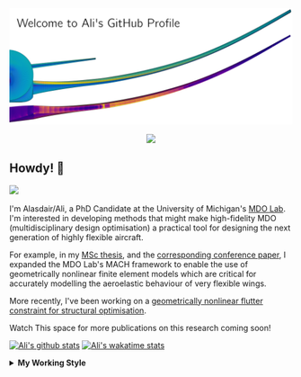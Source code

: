 <!--
# Welcome to Ali's github profile


-->

![banner](https://raw.githubusercontent.com/A-CGray/A-CGray/main/Images/GitHubProfileBanner.png)
<p align='center'>
<a href="https://www.linkedin.com/in/alasdaircgray/"><img height="30" src="https://github.com/WaylonWalker/WaylonWalker/blob/main/icon/linkedin.png?raw=true"></a>
</p>

## Howdy! 👋

![](https://komarev.com/ghpvc/?username=A-CGray&color=blue)

I'm Alasdair/Ali, a PhD Candidate at the University of Michigan's [MDO Lab](http://mdolab.engin.umich.edu).
I'm interested in developing methods that might make high-fidelity MDO (multidisciplinary design optimisation) a practical tool for designing the next generation of highly flexible aircraft.

For example, in my [MSc thesis](http://resolver.tudelft.nl/uuid:1a6b5001-d213-40d9-bc2c-5e831eda527d), and the [corresponding conference paper](https://www.researchgate.net/publication/348242101_Geometrically_Nonlinear_High-fidelity_Aerostructural_Optimization_for_Highly_Flexible_Wings), I expanded the MDO Lab's MACH framework to enable the use of geometrically nonlinear finite element models which are critical for accurately modelling the aeroelastic behaviour of very flexible wings.

More recently, I've been working on a [geometrically nonlinear flutter constraint for structural optimisation](https://www.researchgate.net/publication/357429071_High-Fidelity_Gradient-Based_Wing_Structural_Optimization_Including_a_Geometrically_Nonlinear_Flutter_Constraint).

Watch This space for more publications on this research coming soon!

<!--
**A-CGray/A-CGray** is a ✨ _special_ ✨ repository because its `README.md` (this file) appears on your GitHub profile.

Here are some ideas to get you started:

- 🔭 I’m currently working on ...
- 🌱 I’m currently learning ...
- 👯 I’m looking to collaborate on ...
- 🤔 I’m looking for help with ...
- 💬 Ask me about ...
- 📫 How to reach me: ...
- 😄 Pronouns: ...
- ⚡ Fun fact: ...
-->


[![Ali's github stats](https://github-readme-stats.vercel.app/api?username=A-CGray)](https://github.com/anuraghazra/github-readme-stats)
[![Ali's wakatime stats](https://github-readme-stats.vercel.app/api/wakatime?username=ACGray)](https://github.com/anuraghazra/github-readme-stats)


<details>
  <summary>
    <strong>My Working Style</strong>
  </summary>
  
  <!--START_SECTION:waka-->
![Code Time](http://img.shields.io/badge/Code%20Time-0%20secs-blue)

![Lines of code](https://img.shields.io/badge/From%20Hello%20World%20I%27ve%20Written-11%20Million%20lines%20of%20code-blue)

**I'm an Early 🐤** 

```text
🌞 Morning    88 commits     ████░░░░░░░░░░░░░░░░░░░░░   18.76% 
🌆 Daytime    179 commits    █████████░░░░░░░░░░░░░░░░   38.17% 
🌃 Evening    177 commits    █████████░░░░░░░░░░░░░░░░   37.74% 
🌙 Night      25 commits     █░░░░░░░░░░░░░░░░░░░░░░░░   5.33%

```
📅 **I'm Most Productive on Thursday** 

```text
Monday       62 commits     ███░░░░░░░░░░░░░░░░░░░░░░   13.22% 
Tuesday      70 commits     ███░░░░░░░░░░░░░░░░░░░░░░   14.93% 
Wednesday    66 commits     ███░░░░░░░░░░░░░░░░░░░░░░   14.07% 
Thursday     122 commits    ██████░░░░░░░░░░░░░░░░░░░   26.01% 
Friday       97 commits     █████░░░░░░░░░░░░░░░░░░░░   20.68% 
Saturday     14 commits     ░░░░░░░░░░░░░░░░░░░░░░░░░   2.99% 
Sunday       38 commits     ██░░░░░░░░░░░░░░░░░░░░░░░   8.1%

```


📊 **This Week I Spent My Time On** 

```text
💬 Programming Languages: 
Python                   13 hrs 1 min        ███████████░░░░░░░░░░░░░░   46.01% 
Makefile                 6 hrs 8 mins        █████░░░░░░░░░░░░░░░░░░░░   21.69% 
Markdown                 3 hrs 20 mins       ███░░░░░░░░░░░░░░░░░░░░░░   11.78% 
C                        1 hr 33 mins        █░░░░░░░░░░░░░░░░░░░░░░░░   5.52% 
Git Config               1 hr 30 mins        █░░░░░░░░░░░░░░░░░░░░░░░░   5.31%

🔥 Editors: 
VS Code                  26 hrs 31 mins      █████████████████████████   100.0%

🐱‍💻 Projects: 
tacs                     7 hrs 33 mins       ██████░░░░░░░░░░░░░░░░░░░   23.73% 
workshops                7 hrs 32 mins       ██████░░░░░░░░░░░░░░░░░░░   23.68% 
tacs_tutorial            6 hrs 23 mins       █████░░░░░░░░░░░░░░░░░░░░   20.04% 
mphys                    3 hrs 18 mins       ██░░░░░░░░░░░░░░░░░░░░░░░   10.38% 
rlt                      2 hrs 15 mins       █░░░░░░░░░░░░░░░░░░░░░░░░   7.07%

💻 Operating System: 
Linux                    26 hrs 31 mins      █████████████████████████   100.0%

```

**I Mostly Code in Python** 

```text
Python                   18 repos            ████████████░░░░░░░░░░░░░   48.65% 
TeX                      8 repos             █████░░░░░░░░░░░░░░░░░░░░   21.62% 
HTML                     3 repos             ██░░░░░░░░░░░░░░░░░░░░░░░   8.11% 
C++                      2 repos             █░░░░░░░░░░░░░░░░░░░░░░░░   5.41% 
Shell                    2 repos             █░░░░░░░░░░░░░░░░░░░░░░░░   5.41%

```


**Timeline**

![Chart not found](https://raw.githubusercontent.com/A-CGray/A-CGray/main/charts/bar_graph.png) 


 Last Updated on 07/08/2022 01:56:33 UTC
<!--END_SECTION:waka-->
</details>
